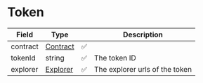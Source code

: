 # Token

| Field    | Type                     |   | Description                    |
| -------- | ------------------------ | - | ------------------------------ |
| contract | [Contract](contract.md)  | ✅ |                                |
| tokenId  | string                   | ✅ | The token ID                   |
| explorer | [Explorer](explorers.md) | ✅ | The explorer urls of the token |
